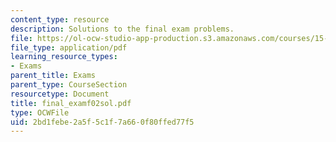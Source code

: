```yaml
---
content_type: resource
description: Solutions to the final exam problems.
file: https://ol-ocw-studio-app-production.s3.amazonaws.com/courses/15-501-introduction-to-financial-and-managerial-accounting-spring-2004/2bd1febe2a5f5c1f7a660f80ffed77f5_final_examf02sol.pdf
file_type: application/pdf
learning_resource_types:
- Exams
parent_title: Exams
parent_type: CourseSection
resourcetype: Document
title: final_examf02sol.pdf
type: OCWFile
uid: 2bd1febe-2a5f-5c1f-7a66-0f80ffed77f5
---
```

